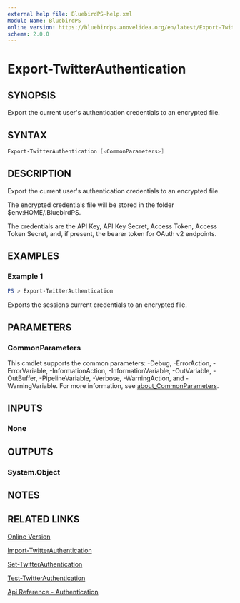 ```yaml
---
external help file: BluebirdPS-help.xml
Module Name: BluebirdPS
online version: https://bluebirdps.anovelidea.org/en/latest/Export-TwitterAuthentication
schema: 2.0.0
---
```


# Export-TwitterAuthentication

## SYNOPSIS

Export the current user's authentication credentials to an encrypted file.

## SYNTAX

```powershell
Export-TwitterAuthentication [<CommonParameters>]
```

## DESCRIPTION

Export the current user's authentication credentials to an encrypted file.

The encrypted credentials file will be stored in the folder $env:HOME/.BluebirdPS.

The credentials are the API Key, API Key Secret, Access Token, Access Token Secret, and, if present, the bearer token for OAuth v2 endpoints.

## EXAMPLES

### Example 1

```powershell
PS > Export-TwitterAuthentication
```

Exports the sessions current credentials to an encrypted file.

## PARAMETERS

### CommonParameters

This cmdlet supports the common parameters: -Debug, -ErrorAction, -ErrorVariable, -InformationAction, -InformationVariable, -OutVariable, -OutBuffer, -PipelineVariable, -Verbose, -WarningAction, and -WarningVariable. For more information, see [about_CommonParameters](http://go.microsoft.com/fwlink/?LinkID=113216).

## INPUTS

### None

## OUTPUTS

### System.Object

## NOTES

## RELATED LINKS

[Online Version](https://bluebirdps.anovelidea.org/en/latest/Export-TwitterAuthentication)

[Import-TwitterAuthentication](https://bluebirdps.anovelidea.org/en/latest/Import-TwitterAuthentication)

[Set-TwitterAuthentication](https://bluebirdps.anovelidea.org/en/latest/Set-TwitterAuthentication)

[Test-TwitterAuthentication](https://bluebirdps.anovelidea.org/en/latest/Test-TwitterAuthentication)

[Api Reference - Authentication](https://developer.twitter.com/en/docs/authentication/oauth-1-0a)
